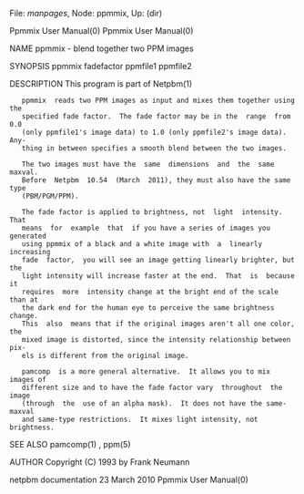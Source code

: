 File: *manpages*,  Node: ppmmix,  Up: (dir)

Ppmmix User Manual(0)                                    Ppmmix User Manual(0)



NAME
       ppmmix - blend together two PPM images


SYNOPSIS
       ppmmix fadefactor ppmfile1 ppmfile2


DESCRIPTION
       This program is part of Netpbm(1)

       ppmmix  reads two PPM images as input and mixes them together using the
       specified fade factor.  The fade factor may be in the  range  from  0.0
       (only ppmfile1's image data) to 1.0 (only ppmfile2's image data).  Any-
       thing in between specifies a smooth blend between the two images.

       The two images must have the  same  dimensions  and  the  same  maxval.
       Before  Netpbm  10.54  (March  2011), they must also have the same type
       (PBM/PGM/PPM).

       The fade factor is applied to brightness, not  light  intensity.   That
       means  for  example  that  if you have a series of images you generated
       using ppmmix of a black and a white image with  a  linearly  increasing
       fade  factor,  you will see an image getting linearly brighter, but the
       light intensity will increase faster at the end.  That  is  because  it
       requires  more  intensity change at the bright end of the scale than at
       the dark end for the human eye to perceive the same brightness  change.
       This  also  means that if the original images aren't all one color, the
       mixed image is distorted, since the intensity relationship between pix-
       els is different from the original image.

       pamcomp  is a more general alternative.  It allows you to mix images of
       different size and to have the fade factor vary  throughout  the  image
       (through  the  use of an alpha mask).  It does not have the same-maxval
       and same-type restrictions.  It mixes light intensity, not brightness.


SEE ALSO
       pamcomp(1) , ppm(5)



AUTHOR
       Copyright (C) 1993 by Frank Neumann



netpbm documentation             23 March 2010           Ppmmix User Manual(0)
